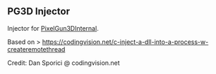 ## PG3D Injector
Injector for [PixelGun3DInternal](tba).

Based on > https://codingvision.net/c-inject-a-dll-into-a-process-w-createremotethread

Credit: Dan Sporici @ codingvision.net